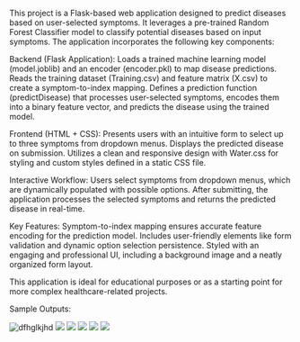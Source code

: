 This project is a Flask-based web application designed to predict diseases based on user-selected symptoms. It leverages a pre-trained Random Forest Classifier model to classify potential diseases based on input symptoms. The application incorporates the following key components:

Backend (Flask Application):
Loads a trained machine learning model (model.joblib) and an encoder (encoder.pkl) to map disease predictions.
Reads the training dataset (Training.csv) and feature matrix (X.csv) to create a symptom-to-index mapping.
Defines a prediction function (predictDisease) that processes user-selected symptoms, encodes them into a binary feature vector, and predicts the disease using the trained model.


Frontend (HTML + CSS):
Presents users with an intuitive form to select up to three symptoms from dropdown menus.
Displays the predicted disease on submission.
Utilizes a clean and responsive design with Water.css for styling and custom styles defined in a static CSS file.

Interactive Workflow:
Users select symptoms from dropdown menus, which are dynamically populated with possible options.
After submitting, the application processes the selected symptoms and returns the predicted disease in real-time.

Key Features:
Symptom-to-index mapping ensures accurate feature encoding for the prediction model.
Includes user-friendly elements like form validation and dynamic option selection persistence.
Styled with an engaging and professional UI, including a background image and a neatly organized form layout.

This application is ideal for educational purposes or as a starting point for more complex healthcare-related projects.

Sample Outputs:

![dfhglkjhd](sample_output/landing_page.png)
![](sample_output/sample_pred1.png)
![](sample_output/sample_pred2.png)
![](sample_output/sample_pred3.png)
![](sample_output/symptoms_selc1.png)
![](sample_output/symptoms_selc2.png)
